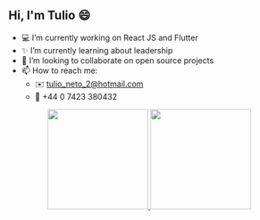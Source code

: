 ## Hi, I'm Tulio 😄

- 💻 I’m currently working on React JS and Flutter
- ✨ I’m currently learning about leadership
- 👋 I’m looking to collaborate on open source projects
- 📫 How to reach me:
  - ✉️  tulio_neto_2@hotmail.com
  - 📱  +44 0 7423 380432

<div align="center">
  <a href="https://github.com/TulioPintoNeto">
  <img height="180em" src="https://github-readme-stats.vercel.app/api?username=TulioPintoNeto&show_icons=true&theme=dark&count_private=true"/>
  <img height="180em" src="https://github-readme-stats.vercel.app/api/top-langs/?username=TulioPintoNeto&layout=compact&langs_count=7&theme=dark"/>
</div>
